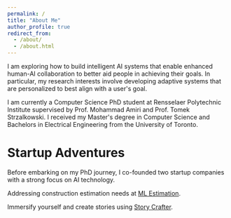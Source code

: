 ```yaml
---
permalink: /
title: "About Me"
author_profile: true
redirect_from: 
  - /about/
  - /about.html
---
```

I am exploring how to build intelligent AI systems that enable enhanced human-AI collaboration to better aid people in achieving their goals. In particular, my research interests involve developing adaptive systems that are personalized to best align with a user's goal.

I am currently a Computer Science PhD student at Rensselaer Polytechnic Institute supervised by Prof. Mohammad Amiri and Prof. Tomek Strzalkowski. I received my Master's degree in Computer Science and Bachelors in Electrical Engineering from the University of Toronto.

Startup Adventures
====
Before embarking on my PhD journey, I co-founded two startup companies with a strong focus on AI technology.

Addressing construction estimation needs at [ML Estimation](https://mlestimation.com/).

Immersify yourself and create stories using [Story Crafter](https://storycrafter.ai/).
